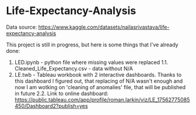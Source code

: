 # Life-Expectancy-Analysis

Data source: https://www.kaggle.com/datasets/nailasrivastava/life-expectancy-analysis

This project is still in progress, but here is some things that I've already done:

1. LED.ipynb - python file where missing values ​​were replaced
   1.1. Cleaned_Life_Expectancy.csv - data without N/A
2. LE.twb - Tableau workbook with 2 interactive dashboards. Thanks to this dashboard I figured out, that replacing of N/A wasn't enough and now I am wotking on 'cleaning of anomalies' file, that will be published in future
   2.2. Link to online dashboard: https://public.tableau.com/app/profile/roman.larkin/viz/LE_17562775085450/Dashboard2?publish=yes
